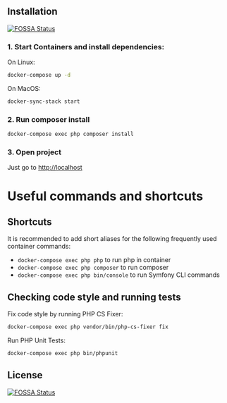 ## Installation
[![FOSSA Status](https://app.fossa.com/api/projects/git%2Bgithub.com%2Fcaesar-team%2Fcaesar-secure-message-server.svg?type=shield)](https://app.fossa.com/projects/git%2Bgithub.com%2Fcaesar-team%2Fcaesar-secure-message-server?ref=badge_shield)


### 1. Start Containers and install dependencies: 
On Linux:
```bash
docker-compose up -d
```
On MacOS:
```bash
docker-sync-stack start
```
### 2. Run composer install
```bash
docker-compose exec php composer install
```

### 3. Open project
Just go to [http://localhost](http://localhost)


Useful commands and shortcuts
==========

## Shortcuts
It is recommended to add short aliases for the following frequently used container commands:

* `docker-compose exec php php` to run php in container
* `docker-compose exec php composer` to run composer
* `docker-compose exec php bin/console` to run Symfony CLI commands


## Checking code style and running tests
Fix code style by running PHP CS Fixer:
```bash
docker-compose exec php vendor/bin/php-cs-fixer fix
```

Run PHP Unit Tests:
```bash
docker-compose exec php bin/phpunit
```

## License
[![FOSSA Status](https://app.fossa.com/api/projects/git%2Bgithub.com%2Fcaesar-team%2Fcaesar-secure-message-server.svg?type=large)](https://app.fossa.com/projects/git%2Bgithub.com%2Fcaesar-team%2Fcaesar-secure-message-server?ref=badge_large)